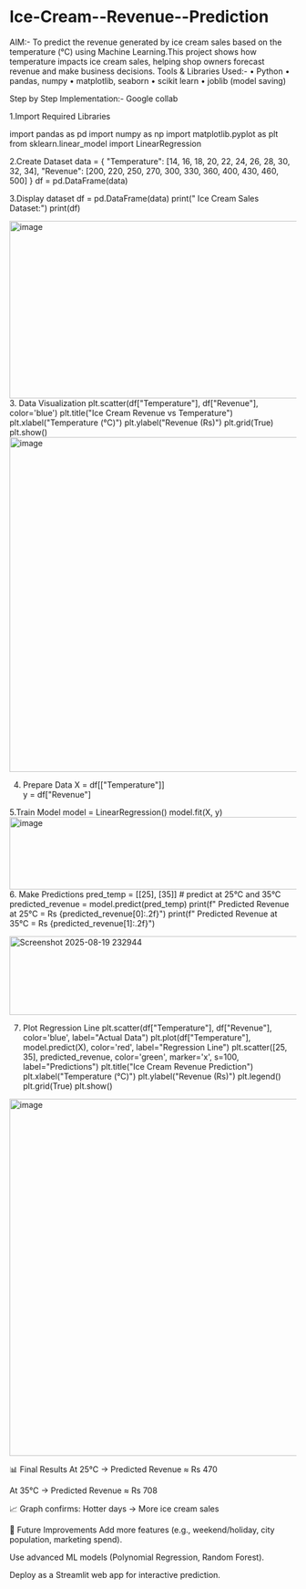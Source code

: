 # Ice-Cream--Revenue--Prediction
AIM:-
To predict the revenue generated by ice cream sales based on the temperature (°C) using Machine Learning.This project shows how temperature impacts ice cream sales, helping shop owners forecast revenue and make business decisions.
Tools & Libraries Used:-
• Python • pandas, numpy • matplotlib, seaborn • scikit learn • joblib (model saving)

Step by Step Implementation:-
Google collab

1.Import Required Libraries

import pandas as pd
import numpy as np
import matplotlib.pyplot as plt
from sklearn.linear_model import LinearRegression

2.Create Dataset
data = {
    "Temperature": [14, 16, 18, 20, 22, 24, 26, 28, 30, 32, 34],
    "Revenue":     [200, 220, 250, 270, 300, 330, 360, 400, 430, 460, 500]
}
df = pd.DataFrame(data)

3.Display dataset
df = pd.DataFrame(data)
print(" Ice Cream Sales Dataset:")
print(df)

<img width="727" height="311" alt="image" src="https://github.com/user-attachments/assets/2e0181ef-0aa2-44d6-bba4-eb34910a75fa" />
3. Data Visualization
plt.scatter(df["Temperature"], df["Revenue"], color='blue')
plt.title("Ice Cream Revenue vs Temperature")
plt.xlabel("Temperature (°C)")
plt.ylabel("Revenue (Rs)")
plt.grid(True)
plt.show()

<img width="756" height="587" alt="image" src="https://github.com/user-attachments/assets/baeca3b0-2e9c-4c47-ab2b-ecba6344bb89" />

4. Prepare Data
X = df[["Temperature"]]  
y = df["Revenue"]

5.Train Model
model = LinearRegression()
model.fit(X, y)
<img width="597" height="127" alt="image" src="https://github.com/user-attachments/assets/93e29d4b-811e-4ef0-afc2-3bca92eeb186" />
6. Make Predictions
pred_temp = [[25], [35]]  # predict at 25°C and 35°C
predicted_revenue = model.predict(pred_temp)
print(f" Predicted Revenue at 25°C = Rs {predicted_revenue[0]:.2f}")
print(f" Predicted Revenue at 35°C = Rs {predicted_revenue[1]:.2f}")

<img width="1790" height="138" alt="Screenshot 2025-08-19 232944" src="https://github.com/user-attachments/assets/b61f2ece-16ef-4f3c-9178-fa3b7c27266f" />

7. Plot Regression Line
plt.scatter(df["Temperature"], df["Revenue"], color='blue', label="Actual Data")
plt.plot(df["Temperature"], model.predict(X), color='red', label="Regression Line")
plt.scatter([25, 35], predicted_revenue, color='green', marker='x', s=100, label="Predictions")
plt.title("Ice Cream Revenue Prediction")
plt.xlabel("Temperature (°C)")
plt.ylabel("Revenue (Rs)")
plt.legend()
plt.grid(True)
plt.show()
<img width="798" height="626" alt="image" src="https://github.com/user-attachments/assets/b02e81e0-9e72-4775-aae6-b1ef72bd2058" />

📊 Final Results
At 25°C → Predicted Revenue ≈ Rs 470

At 35°C → Predicted Revenue ≈ Rs 708

📈 Graph confirms: Hotter days → More ice cream sales

📌 Future Improvements
Add more features (e.g., weekend/holiday, city population, marketing spend).

Use advanced ML models (Polynomial Regression, Random Forest).

Deploy as a Streamlit web app for interactive prediction.




